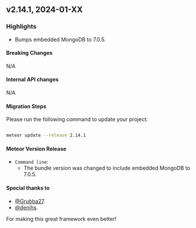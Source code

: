 ## v2.14.1, 2024-01-XX

### Highlights

* Bumps embedded MongoDB to 7.0.5.

#### Breaking Changes

N/A

####  Internal API changes

N/A

#### Migration Steps

Please run the following command to update your project:

```bash

meteor update --release 2.14.1

```


#### Meteor Version Release


* `Command line`:
  - The bundle version was changed to include embedded MongoDB to 7.0.5.


#### Special thanks to

- [@Grubba27](https://github.com/Grubba27).
- [@denihs](https://github.com/denihs).

For making this great framework even better!


